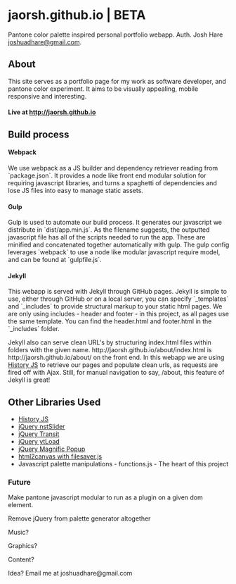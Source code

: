 # jaorsh.github.io  |  BETA
Pantone color palette inspired personal portfolio webapp. Auth. Josh Hare joshuadhare@gmail.com.

<h2>About</h2>

<p>This site serves as a portfolio page for my work as software developer, and pantone color experiment. It aims to be visually appealing, mobile responsive and interesting.
</p>
<h4>Live at <a href="http://jaorsh.github.io">http://jaorsh.github.io</a>

<h2>
Build process</h2>
<h4>Webpack</h4>
<p>We use webpack as a JS builder and dependency retriever reading from `package.json`. It provides a node like front end modular solution for requiring javascript libraries, and turns a spaghetti of dependencies and lose JS files into easy to manage static assets.</p>
<h4>Gulp</h4>
<p>Gulp is used to automate our build process. It generates our javascript we distribute in `dist/app.min.js`. As the filename suggests, the outputted javascript file has all of the scripts needed to run the app. These are minified and concatenated together automatically with gulp. The gulp config leverages `webpack` to use a node like modular javascript require model, and can be found at `gulpfile.js`.</p>
<h4>Jekyll</h4>
<p>This webapp is served with Jekyll through GitHub pages. Jekyll is simple to use, either through GitHub or on a local server, you can specify `_templates` and `_includes` to provide structural markup to your static html pages. We are only using includes - header and footer - in this project, as all pages use the same template. You can find the header.html and footer.html in the `_includes` folder. </p>
<p>Jekyll also can serve clean URL's by structuring index.html files within folders with the given name. http://jaorsh.github.io/about/index.html is  http://jaorsh.github.io/about/ on the front end. In this webapp we are using <a href="https://github.com/browserstate/history.js">History JS</a> to retrieve our pages and populate clean urls, as requests are fired off with Ajax. Still, for manual navigation to say, /about, this feature of Jekyll is great!</p>


<h2>Other Libraries Used</h2>
<ul>
<li><a href="https://github.com/browserstate/history.js">History JS</a></li>
<li><a href="https://github.com/lokku/jquery-nstslider">jQuery nstSlider</a></li>
<li><a href="https://github.com/rstacruz/jquery.transit">jQuery Transit</a></li>
<li><a href="https://github.com/Mythli/jquery.ytLoad">jQuery ytLoad</a></li>
<li><a href="https://github.com/dimsemenov/Magnific-Popup">jQuery Magnific Popup</a></li>
<li><a href="https://github.com/niklasvh/html2canvas">html2canvas with filesaver.js</a></li>
<li>Javascript palette manipulations - functions.js - The heart of this project</li>
</ul>

<h3>Future</h3>
<p>Make pantone javascript modular to run as a plugin on a given dom element.<p>
<p>Remove jQuery from palette generator altogether</p>
<p>Music?</p>
<p>Graphics?</p>
<p>Content?</p>
<p>Idea? Email me at joshuadhare@gmail.com</p>
